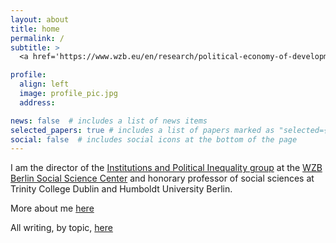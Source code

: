 ```yaml
---
layout: about
title: home
permalink: /
subtitle: > 
  <a href='https://www.wzb.eu/en/research/political-economy-of-development/institutions-and-political-inequality'>WZB Berlin</a> • <a href='https://agnes.hu-berlin.de/lupo/rds;;jsessionid=B2F63EE0AB420046A6BC034C969178EC.angua-new_root?state=verpublish&status=init&vmfile=no&moduleCall=webInfo&publishConfFile=webInfoPerson&publishSubDir=personal&keep=y&purge=y&personal.pid=32460/'>Humboldt University</a> • TCD

profile:
  align: left
  image: profile_pic.jpg
  address: 

news: false  # includes a list of news items
selected_papers: true # includes a list of papers marked as "selected={true}"
social: false  # includes social icons at the bottom of the page
---
```




I am the director of the <a href="https://www.wzb.eu/en/research/political-economy-of-development/institutions-and-political-inequality">Institutions and Political Inequality group</a> at the <a href="https://wzb.eu/en">WZB Berlin Social Science Center</a> and honorary professor of social sciences at Trinity College Dublin and Humboldt University Berlin.

More about me <a href="https://macartan.github.io/about/">here</a>

All writing, by topic, <a href="https://macartan.github.io/writing/by_topic">here</a>
